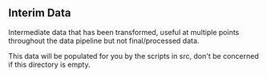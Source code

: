 ## Interim Data

Intermediate data that has been transformed, useful at multiple points throughout the data pipeline but not final/processed data. 

This data will be populated for you by the scripts in src, don't be concerned if this directory is empty. 